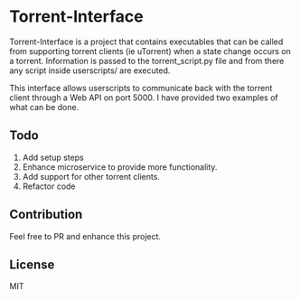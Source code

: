 # Torrent-Interface
Torrent-Interface is a project that contains executables that can be called from supporting torrent clients (ie uTorrent) when a state change occurs on a torrent. Information is passed to the torrent_script.py file and from there any script inside userscripts/ are executed. 

This interface allows userscripts to communicate back with the torrent client through a Web API on port 5000. I have provided two examples of what can be done.


## Todo
1. Add setup steps
2. Enhance microservice to provide more functionality.
3. Add support for other torrent clients.
4. Refactor code

## Contribution
Feel free to PR and enhance this project. 

## License
MIT

